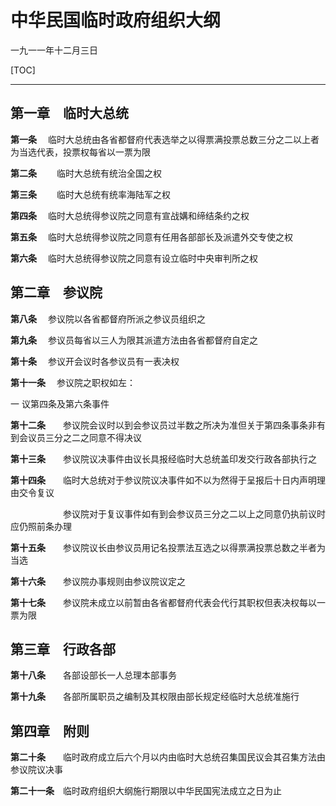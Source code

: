# 中华民国临时政府组织大纲 #

一九一一年十二月三日



[TOC]

---



## 第一章　临时大总统

**第一条** 　临时大总统由各省都督府代表选举之以得票满投票总数三分之二以上者为当选代表，投票权每省以一票为限

**第二条**　　 临时大总统有统治全国之权

**第三条**　　 临时大总统有统率海陆军之权

**第四条** 　临时大总统得参议院之同意有宣战媾和缔结条约之权

**第五条** 　临时大总统得参议院之同意有任用各部部长及派遣外交专使之权

**第六条** 　临时大总统得参议院之同意有设立临时中央审判所之权



## 第二章　参议院

**第八条** 　参议院以各省都督府所派之参议员组织之

**第九条** 　参议员每省以三人为限其派遣方法由各省都督府自定之

**第十条** 　参议开会议时各参议员有一表决权

**第十一条**　 参议院之职权如左：

一 议第四条及第六条事件

**第十二条**　　参议院会议时以到会参议员过半数之所决为准但关于第四条事条非有到会议员三分之二之同意不得决议

**第十三条**　　参议院议决事件由议长具报经临时大总统盖印发交行政各部执行之

**第十四条**　　临时大总统对于参议院议决事件如不以为然得于呈报后十日内声明理由交令复议

　　　　　　参议院对于复议事件如有到会参议员三分之二以上之同意仍执前议时应仍照前条办理

**第十五条**　　参议院议长由参议员用记名投票法互选之以得票满投票总数之半者为当选

**第十六条**　　参议院办事规则由参议院议定之

**第十七条**　　参议院未成立以前暂由各省都督府代表会代行其职权但表决权每以一票为限



## 第三章　行政各部

**第十八条**　　各部设部长一人总理本部事务

**第十九条**　　各部所属职员之编制及其权限由部长规定经临时大总统准施行



## 第四章　附则

**第二十条**　　临时政府成立后六个月以内由临时大总统召集国民议会其召集方法由参议院议决事

**第二十一条**　临时政府组织大纲施行期限以中华民国宪法成立之日为止